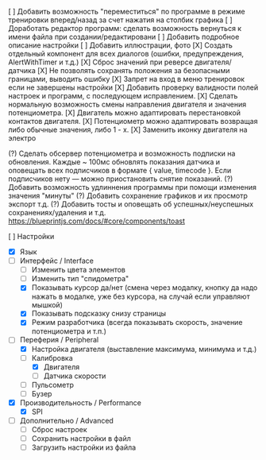 [ ] Добавить возможность "переместиться" по программе в режиме тренировки вперед/назад за счет нажатия на столбик графика
[ ] Доработать редактор программ: сделать возможность вернуться к имени файла при создании/редактировани
[ ] Добавить подробное описание настройки
[ ] Добавить иллюстрации, фото
[X] Создать отдельный компонент для всех диалогов (ошибки, предупреждения, AlertWithTimer и т.д.)
[X] Сброс значений при реверсе двигателя/датчика
[X] Не позволять сохранять положения за безопасными границами, выводить ошибку
[X] Запрет на вход в меню тренировок если не завершены настройки
[X] Добавить проверку валидности полей настроек и программ, с последующем исправлением.
[X] Сделать нормальную возможность смены направления двигателя и значения потенциометра.
[X] Двигатель можно адаптировать перестановкой контактов двигателя.
[X] Потенциометр можно адаптировать возвращая либо обычные значения, либо 1 - х.
[X] Заменить иконку двигателя на электро

(?) Сделать обсервер потенциометра и возможность подписки на обновления. Каждые ~ 100мс обновлять показания датчика и оповещать всех подписчиков в формате { value, timecode }. Если подписчиков нету — можно приостановить снятие показаний.
(?) Добавить возможность удлиннения программы при помощи изменения значения "минуты"
(?) Добавить сохранение графиков и их просмотр экспорт т.д.
(?) Добавить тосты и оповещать об успешных/неуспешных сохранениях/удаления и т.д. https://blueprintjs.com/docs/#core/components/toast

[ ] Настройки

- [x] Язык
- [ ] Интерфейс / Interface
  - [ ] Изменить цвета элементов
  - [ ] Изменить тип "спидометра"
  - [x] Показывать курсор да/нет (смена через модалку, кнопку да надо нажать в модалке, уже без курсора, на случай если управляют мышкой)
  - [x] Показывать подсказку снизу страницы
  - [x] Режим разработчика (всегда показывать скорость, значение потенциометра и т.п.)
- [ ] Переферия / Peripheral
  - [x] Настройка двигателя (выставление максимума, минимума и т.д.)
  - [ ] Калибровка
    - [x] Двигателя
    - [ ] Датчика скорости
  - [ ] Пульсометр
  - [ ] Бузер
- [x] Производительность / Performance
  - [x] SPI
- [ ] Дополнительно / Advanced
  - [ ] Сброс настроек
  - [ ] Сохранить настройки в файл
  - [ ] Загрузить настройки из файла
